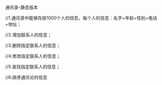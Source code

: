 通讯录-静态版本

//1.通讯录中能够存放1000个人的信息，每个人的信息：名字+年龄+性别+电话+地址；

//2.增加联系人的信息；

//3.删除指定联系人的信息；

//4.修改指定联系人的信息；

//5.查找指定联系人的信息；

//6.排序通讯论的信息

